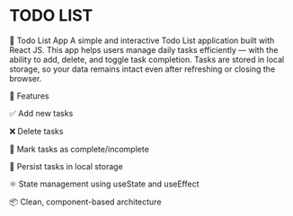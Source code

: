 # TODO LIST 
📝 Todo List App
A simple and interactive Todo List application built with React JS. This app helps users manage daily tasks efficiently — with the ability to add, delete, and toggle task completion. Tasks are stored in local storage, so your data remains intact even after refreshing or closing the browser.

🚀 Features

✅ Add new tasks

❌ Delete tasks

🔄 Mark tasks as complete/incomplete

💾 Persist tasks in local storage

⚛️ State management using useState and useEffect

📦 Clean, component-based architecture
